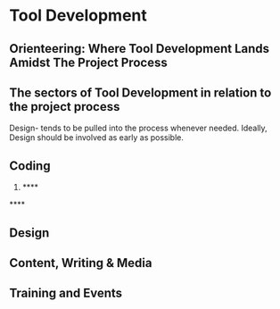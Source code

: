 # Tool Development

## Orienteering: Where Tool Development Lands Amidst The Project Process

## The sectors of Tool Development in relation to the project process

Design- tends to be pulled into the process whenever needed. Ideally, Design should be involved as early as possible. 



## Coding

1. \*\*\*\*

\*\*\*\*



## Design

## Content, Writing & Media

## Training and Events




